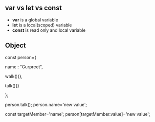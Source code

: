 ## var vs let vs  const
* **var** is a global variable
* **let** is a local(scoped) variable
* **const** is read only and local variable


## Object
const person={

name : "Gurpreet",

walk(){},

talk(){}

};

person.talk();
person.name='new value';

const targetMember='name';
person[targetMember.value]='new value';
